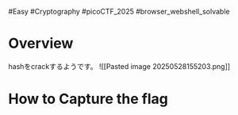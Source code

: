 #Easy #Cryptography #picoCTF_2025 #browser_webshell_solvable 
# Overview
hashをcrackするようです。
![[Pasted image 20250528155203.png]]

# How to Capture the flag
